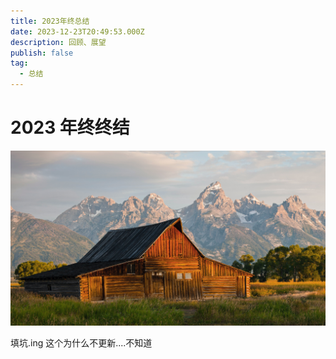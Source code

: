 ```yaml
---
title: 2023年终总结
date: 2023-12-23T20:49:53.000Z
description: 回顾、展望
publish: false
tag:
  - 总结
---
```

# 2023 年终终结
![pedro-lastra-hXunh-ivkPc.jpg](images/5039cd68945b75e744fba139507714a8.jpeg)

填坑.ing
这个为什么不更新....不知道
